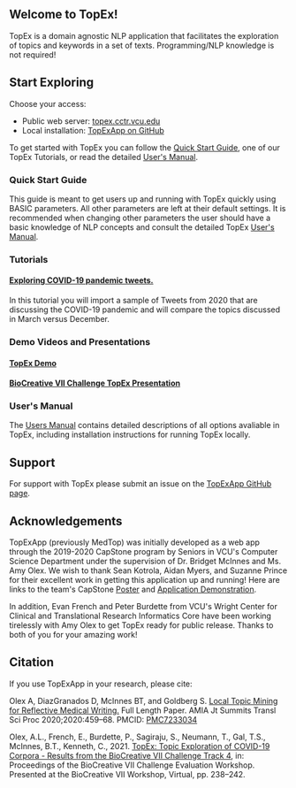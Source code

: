 ## Welcome to TopEx!

TopEx is a domain agnostic NLP application that facilitates the exploration of topics and keywords in a set of texts. Programming/NLP knowledge is not required! 

## Start Exploring

Choose your access:
 - Public web server: [topex.cctr.vcu.edu](http://topex.cctr.vcu.edu/)
 - Local installation: [TopExApp on GitHub](https://github.com/VCUWrightCenter/TopExApp)

To get started with TopEx you can follow the [Quick Start Guide](https://vcuwrightcenter.github.io/TopExApp/quick_start), one of our TopEx Tutorials, or read the detailed [User's Manual](https://vcuwrightcenter.github.io/TopExApp/manual). 

### Quick Start Guide

This guide is meant to get users up and running with TopEx quickly using BASIC parameters. All other parameters are left at their default settings. It is recommended when changing other parameters the user should have a basic knowledge of NLP concepts and consult the detailed TopEx [User's Manual](https://vcuwrightcenter.github.io/TopExApp/manual).

### Tutorials
#### [Exploring COVID-19 pandemic tweets.](https://vcuwrightcenter.github.io/TopExApp/tutorial_covidTweets)

In this tutorial you will import a sample of Tweets from 2020 that are discussing the COVID-19 pandemic and will compare the topics discussed in March versus December.

### Demo Videos and Presentations
#### [TopEx Demo](https://www.youtube.com/watch?v=7i4I2RTNVoY)
#### [BioCreative VII Challenge TopEx Presentation](https://www.youtube.com/watch?v=oKCmZoXwhSU&list=PL5uSCzf1azhBcf08IFsi-76Yfb27-jtcf&index=26)

### User's Manual

The [Users Manual](https://vcuwrightcenter.github.io/TopExApp/manual) contains detailed descriptions of all options avaliable in TopEx, including installation instructions for running TopEx locally.

## Support

For support with TopEx please submit an issue on the [TopExApp GitHub page](https://github.com/VCUWrightCenter/TopExApp/issues).

## Acknowledgements

TopExApp (previously MedTop) was initially developed as a web app through the 2019-2020 CapStone program by Seniors in VCU's Computer Science Department under the supervision of Dr. Bridget McInnes and Ms. Amy Olex. We wish to thank Sean Kotrola, Aidan Myers, and Suzanne Prince for their excellent work in getting this application up and running! Here are links to the team's CapStone [Poster](https://drive.google.com/file/d/1TGCaM7oXPxFwEJ5B5_nrGZqNnUetWPFB/view) and [Application Demonstration](https://drive.google.com/file/d/1xRYlLpiYnCnI9Pdi6vbE4eTDUu0e09qB/view). 

In addition, Evan French and Peter Burdette from VCU's Wright Center for Clinical and Translational Research Informatics Core have been working tirelessly with Amy Olex to get TopEx ready for public release.  Thanks to both of you for your amazing work!

## Citation

If you use TopExApp in your research, please cite:

Olex A, DiazGranados D, McInnes BT, and Goldberg S. [Local Topic Mining for Reflective Medical Writing.](https://www-ncbi-nlm-nih-gov.proxy.library.vcu.edu/pmc/articles/PMC7233034/) Full Length Paper. AMIA Jt Summits Transl Sci Proc 2020;2020:459–68. PMCID: [PMC7233034](https://www-ncbi-nlm-nih-gov.proxy.library.vcu.edu/pmc/articles/PMC7233034/)

Olex, A.L., French, E., Burdette, P., Sagiraju, S., Neumann, T., Gal, T.S., McInnes, B.T., Kenneth, C., 2021. [TopEx: Topic Exploration of COVID-19 Corpora - Results from the BioCreative VII Challenge Track 4](https://biocreative.bioinformatics.udel.edu/media/store/files/2021/Track4_pos_3_BC7_submission_192-4.pdf), in: Proceedings of the BioCreative VII Challenge Evaluation Workshop. Presented at the BioCreative VII Workshop, Virtual, pp. 238–242.
